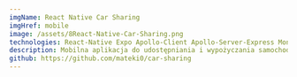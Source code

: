 ```yaml
---
imgName: React Native Car Sharing
imgHref: mobile
image: /assets/8React-Native-Car-Sharing.png
technologies: React-Native Expo Apollo-Client Apollo-Server-Express Mongoose Typescript Styled Components
description: Mobilna aplikacja do udostępniania i wypożyczania samochodów. Pozwala na rejestracje oraz dodanie swojego samochodu z jednym zdjęciem. Do backendu użyłem apollo server express oraz mongoose.
github: https://github.com/mateki0/car-sharing
---
```

